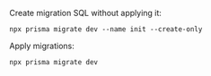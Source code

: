 Create migration SQL without applying it:

```
npx prisma migrate dev --name init --create-only
```

Apply migrations:

```
npx prisma migrate dev
```
